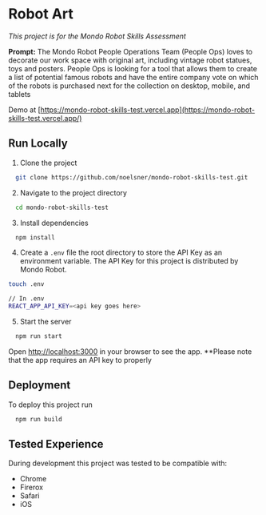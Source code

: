 # Robot Art

_This project is for the Mondo Robot Skills Assessment_

**Prompt:** The Mondo Robot People Operations Team (People Ops) loves to decorate our work space with original art, including vintage robot statues, toys and posters. People Ops is looking for a tool that allows them to create a list of potential famous robots and have the entire company vote on which of the robots is purchased next for the collection on desktop, mobile, and tablets

Demo at [https://mondo-robot-skills-test.vercel.app](https://mondo-robot-skills-test.vercel.app/)

## Run Locally

1. Clone the project

```bash
  git clone https://github.com/noelsner/mondo-robot-skills-test.git
```

2. Navigate to the project directory

```bash
  cd mondo-robot-skills-test
```

3. Install dependencies

```bash
  npm install
```

4. Create a `.env` file the root directory to store the API Key as an environment variable. The API Key for this project is distributed by Mondo Robot.

```bash
touch .env

// In .env
REACT_APP_API_KEY=<api key goes here>
```

5. Start the server

```bash
  npm run start
```

Open [http://localhost:3000](http://localhost:3000) in your browser to see the app.
\*\*Please note that the app requires an API key to properly

## Deployment

To deploy this project run

```bash
  npm run build
```

## Tested Experience

During development this project was tested to be compatible with:

- Chrome
- Firerox
- Safari
- iOS
